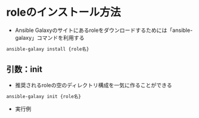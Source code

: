 # roleのインストール方法
- Ansible  Galaxyのサイトにあるroleをダウンロードするためには「ansible-galaxy」コマンドを利用する
```sh
ansible-galaxy install {role名}
```

## 引数：init
- 推奨されるroleの空のディレクトリ構成を一気に作ることができる
```sh
ansible-galaxy init {role名}
```
- 実行例
```
